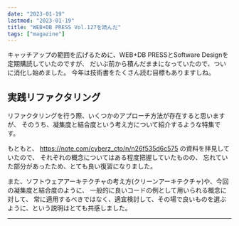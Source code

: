 ```yaml
---
date: "2023-01-19"
lastmod: "2023-01-19"
title: "WEB+DB PRESS Vol.127を読んだ"
tags: ["magazine"]
---
```


キャッチアップの範囲を広げるために、WEB+DB PRESSとSoftware Designを定期購読していたのですが、
だいぶ前から積んだままになっていたので、ついに消化し始めました。
今年は技術書をたくさん読む目標もありますしね。

## 実践リファクタリング

リファクタリングを行う際、いくつかのアプローチ方法が存在すると思いますが、
そのうち、凝集度と結合度という考え方について紹介するような特集です。

もともと、 <https://note.com/cyberz_cto/n/n26f535d6c575> の資料を拝見していたので、
それぞれの概念についてはある程度把握していたものの、
忘れていた部分があったため、とても良い復習になりました。

また、ソフトウェアアーキテクチャの考え方(クリーンアーキテクチャ)や、今回の凝集度と結合度のように、
一般的に良いコードの例として用いられる概念に対して、
常に適用するべきではなく、適宜検討して、その場で良いものを選ぶように、という説明はとても共感しました。

---

